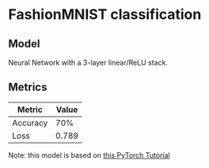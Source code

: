 # FashionMNIST classification 

## Model

Neural Network with a 3-layer linear/ReLU stack. 

## Metrics

| Metric    | Value |
|-----------|-------|
| Accuracy  | 70%   |
| Loss      | 0.789 |

Note: this model is based on [this PyTorch Tutorial](https://pytorch.org/tutorials/beginner/basics/intro.html)
